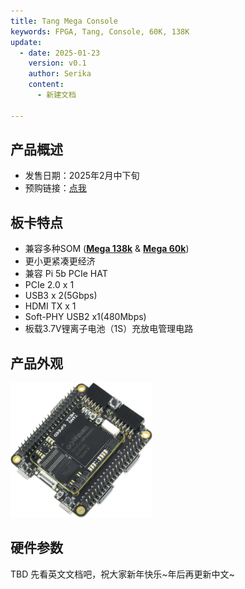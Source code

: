 ```yaml
---
title: Tang Mega Console
keywords: FPGA, Tang, Console, 60K, 138K
update:
  - date: 2025-01-23
    version: v0.1
    author: Serika
    content:
      - 新建文档

---
```


## 产品概述

- 发售日期：2025年2月中下旬
- 预购链接：[点我](sipeed.com/tangconsole)

## 板卡特点

  - 兼容多种SOM (**[Mega 138k](./../tang-mega-138k/mega-138k.md)** & **[Mega 60k](./../tang-mega-60k/mega-60k.md)**)
  - 更小更紧凑更经济
  - 兼容 Pi 5b PCIe HAT
  - PCIe 2.0 x 1
  - USB3 x 2(5Gbps)
  - HDMI TX x 1
  - Soft-PHY USB2 x1(480Mbps)
  - 板载3.7V锂离子电池（1S）充放电管理电路


## 产品外观

<img src="./.assert/console_60k.png" width="45%">

## 硬件参数

TBD
先看英文文档吧，祝大家新年快乐~年后再更新中文~